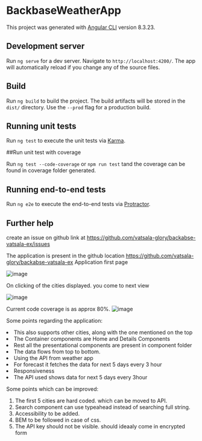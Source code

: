 # BackbaseWeatherApp

This project was generated with [Angular CLI](https://github.com/angular/angular-cli) version 8.3.23.

## Development server

Run `ng serve` for a dev server. Navigate to `http://localhost:4200/`. The app will automatically reload if you change any of the source files.

## Build

Run `ng build` to build the project. The build artifacts will be stored in the `dist/` directory. Use the `--prod` flag for a production build.

## Running unit tests

Run `ng test` to execute the unit tests via [Karma](https://karma-runner.github.io).

##Run unit test with coverage

Run `ng test --code-coverage` or `npm run test` tand the coverage can be found in coverage folder generated.

## Running end-to-end tests

Run `ng e2e` to execute the end-to-end tests via [Protractor](http://www.protractortest.org/).

## Further help
create an issue on github link at https://github.com/vatsala-glory/backabse-vatsala-ex/issues


The application is present in the github location https://github.com/vatsala-glory/backabse-vatsala-ex
Application first page

![image](https://user-images.githubusercontent.com/31056784/85307763-96795800-b4b0-11ea-8189-1f3376cda600.png)

On clicking of the cities displayed. you come to next view


![image](https://user-images.githubusercontent.com/31056784/85307832-af820900-b4b0-11ea-9df2-9322cab09b67.png)


Current code coverage is as  approx 80%.
![image](https://user-images.githubusercontent.com/31056784/85273557-09b5a680-b47e-11ea-8794-2f7dd7abc0df.png)

Some points regarding the application:
<li>This also supports other cities, along with the one mentioned on the top </li>
<li>The Container components are Home and Details Components </li>
<li>Rest all the presentational components are present in component folder</li>
<li>The data flows from top to bottom.</li> 
<li>Using the API from weather app </li>
<li>For forecast it fetches the data for next 5 days every 3 hour</li>
<li>Responsiveness </li>
<li>The API used shows data for next 5 days every 3hour </li>

Some points which can be improved:


1. The first 5 cities are hard coded. which can be moved to API.
2. Search component can use typeahead instead of searching full string.
3. Accessibility to be added.
4. BEM to be followed in case of css.
5. The API key should not be visible. should ideaaly come in encrypted form

